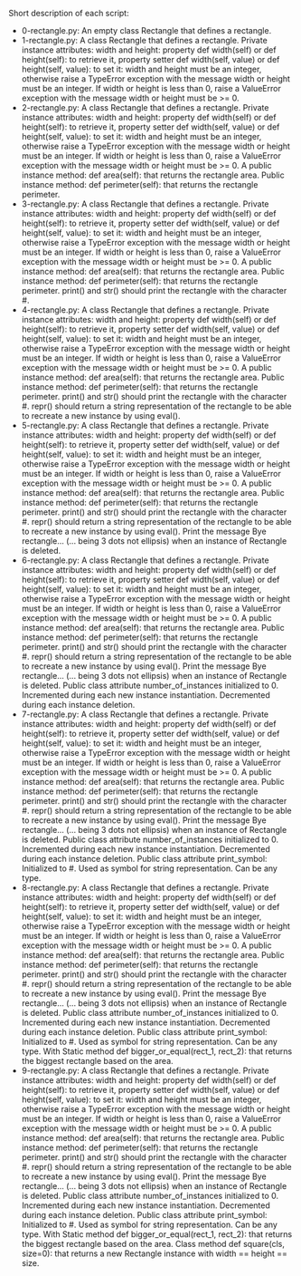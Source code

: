 Short description of each script:
+ 0-rectangle.py: An empty class Rectangle that defines a rectangle.
+ 1-rectangle.py: A class Rectangle that defines a rectangle. Private instance attributes: width and height: property def width(self) or def height(self): to retrieve it, property setter def width(self, value) or def height(self, value): to set it: width and height must be an integer, otherwise raise a TypeError exception with the message width or height must be an integer. If width or height is less than 0, raise a ValueError exception with the message width or height must be >= 0.
+ 2-rectangle.py: A class Rectangle that defines a rectangle. Private instance attributes: width and height: property def width(self) or def height(self): to retrieve it, property setter def width(self, value) or def height(self, value): to set it: width and height must be an integer, otherwise raise a TypeError exception with the message width or height must be an integer. If width or height is less than 0, raise a ValueError exception with the message width or height must be >= 0. A public instance method: def area(self): that returns the rectangle area. Public instance method: def perimeter(self): that returns the rectangle perimeter.
+ 3-rectangle.py: A class Rectangle that defines a rectangle. Private instance attributes: width and height: property def width(self) or def height(self): to retrieve it, property setter def width(self, value) or def height(self, value): to set it: width and height must be an integer, otherwise raise a TypeError exception with the message width or height must be an integer. If width or height is less than 0, raise a ValueError exception with the message width or height must be >= 0. A public instance method: def area(self): that returns the rectangle area. Public instance method: def perimeter(self): that returns the rectangle perimeter. print() and str() should print the rectangle with the character #.
+ 4-rectangle.py: A class Rectangle that defines a rectangle. Private instance attributes: width and height: property def width(self) or def height(self): to retrieve it, property setter def width(self, value) or def height(self, value): to set it: width and height must be an integer, otherwise raise a TypeError exception with the message width or height must be an integer. If width or height is less than 0, raise a ValueError exception with the message width or height must be >= 0. A public instance method: def area(self): that returns the rectangle area. Public instance method: def perimeter(self): that returns the rectangle perimeter. print() and str() should print the rectangle with the character #. repr() should return a string representation of the rectangle to be able to recreate a new instance by using eval().
+ 5-rectangle.py: A class Rectangle that defines a rectangle. Private instance attributes: width and height: property def width(self) or def height(self): to retrieve it, property setter def width(self, value) or def height(self, value): to set it: width and height must be an integer, otherwise raise a TypeError exception with the message width or height must be an integer. If width or height is less than 0, raise a ValueError exception with the message width or height must be >= 0. A public instance method: def area(self): that returns the rectangle area. Public instance method: def perimeter(self): that returns the rectangle perimeter. print() and str() should print the rectangle with the character #. repr() should return a string representation of the rectangle to be able to recreate a new instance by using eval(). Print the message Bye rectangle... (... being 3 dots not ellipsis) when an instance of Rectangle is deleted.
+ 6-rectangle.py: A class Rectangle that defines a rectangle. Private instance attributes: width and height: property def width(self) or def height(self): to retrieve it, property setter def width(self, value) or def height(self, value): to set it: width and height must be an integer, otherwise raise a TypeError exception with the message width or height must be an integer. If width or height is less than 0, raise a ValueError exception with the message width or height must be >= 0. A public instance method: def area(self): that returns the rectangle area. Public instance method: def perimeter(self): that returns the rectangle perimeter. print() and str() should print the rectangle with the character #. repr() should return a string representation of the rectangle to be able to recreate a new instance by using eval(). Print the message Bye rectangle... (... being 3 dots not ellipsis) when an instance of Rectangle is deleted. Public class attribute number_of_instances initialized to 0. Incremented during each new instance instantiation. Decremented during each instance deletion.
+ 7-rectangle.py: A class Rectangle that defines a rectangle. Private instance attributes: width and height: property def width(self) or def height(self): to retrieve it, property setter def width(self, value) or def height(self, value): to set it: width and height must be an integer, otherwise raise a TypeError exception with the message width or height must be an integer. If width or height is less than 0, raise a ValueError exception with the message width or height must be >= 0. A public instance method: def area(self): that returns the rectangle area. Public instance method: def perimeter(self): that returns the rectangle perimeter. print() and str() should print the rectangle with the character #. repr() should return a string representation of the rectangle to be able to recreate a new instance by using eval(). Print the message Bye rectangle... (... being 3 dots not ellipsis) when an instance of Rectangle is deleted. Public class attribute number_of_instances initialized to 0. Incremented during each new instance instantiation. Decremented during each instance deletion. Public class attribute print_symbol: Initialized to #. Used as symbol for string representation. Can be any type.
+ 8-rectangle.py: A class Rectangle that defines a rectangle. Private instance attributes: width and height: property def width(self) or def height(self): to retrieve it, property setter def width(self, value) or def height(self, value): to set it: width and height must be an integer, otherwise raise a TypeError exception with the message width or height must be an integer. If width or height is less than 0, raise a ValueError exception with the message width or height must be >= 0. A public instance method: def area(self): that returns the rectangle area. Public instance method: def perimeter(self): that returns the rectangle perimeter. print() and str() should print the rectangle with the character #. repr() should return a string representation of the rectangle to be able to recreate a new instance by using eval(). Print the message Bye rectangle... (... being 3 dots not ellipsis) when an instance of Rectangle is deleted. Public class attribute number_of_instances initialized to 0. Incremented during each new instance instantiation. Decremented during each instance deletion. Public class attribute print_symbol: Initialized to #. Used as symbol for string representation. Can be any type. With Static method def bigger_or_equal(rect_1, rect_2): that returns the biggest rectangle based on the area. 
+ 9-rectangle.py: A class Rectangle that defines a rectangle. Private instance attributes: width and height: property def width(self) or def height(self): to retrieve it, property setter def width(self, value) or def height(self, value): to set it: width and height must be an integer, otherwise raise a TypeError exception with the message width or height must be an integer. If width or height is less than 0, raise a ValueError exception with the message width or height must be >= 0. A public instance method: def area(self): that returns the rectangle area. Public instance method: def perimeter(self): that returns the rectangle perimeter. print() and str() should print the rectangle with the character #. repr() should return a string representation of the rectangle to be able to recreate a new instance by using eval(). Print the message Bye rectangle... (... being 3 dots not ellipsis) when an instance of Rectangle is deleted. Public class attribute number_of_instances initialized to 0. Incremented during each new instance instantiation. Decremented during each instance deletion. Public class attribute print_symbol: Initialized to #. Used as symbol for string representation. Can be any type. With Static method def bigger_or_equal(rect_1, rect_2): that returns the biggest rectangle based on the area. Class method def square(cls, size=0): that returns a new Rectangle instance with width == height == size.
